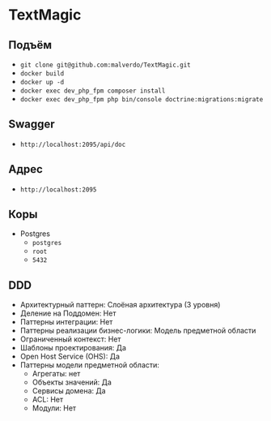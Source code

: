 # TextMagic

## Подъём
- `git clone git@github.com:malverdo/TextMagic.git`
- `docker build`
- `docker up -d`
- `docker exec dev_php_fpm composer install`
- `docker exec dev_php_fpm php bin/console doctrine:migrations:migrate`


## Swagger
- `http://localhost:2095/api/doc`

## Адрес
- `http://localhost:2095`

## Коры
- Postgres
  - `postgres`
  - `root`
  - `5432`

## DDD
- Архитектурный паттерн: Слоёная архитектура (3 уровня)
- Деление на Поддомен: Нет
- Паттерны интеграции: Нет
- Паттерны реализации бизнес-логики: Модель предметной области
- Ограниченный контекст: Нет
- Шаблоны проектирования: Да
- Open Host Service (OHS): Да
- Паттерны модели предметной области: 
  - Агрегаты: нет
  - Объекты значений: Да
  - Сервисы домена: Да
  - ACL: Нет
  - Модули: Нет